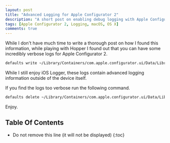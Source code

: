 ```yaml
---
layout: post
title: "Advanced Logging for Apple Configurator 2"
description: "A short post on enabling debug logging with Apple Configurator 2."
tags: [Apple Configurator 2, Logging, macOS, OS X]
comments: true
---
```


While I don't have much time to write a thorough post on how I found this information, while playing with Hopper I found out that you can have some incredibly verbose logs for Apple Configurator 2.

```bash
defaults write ~/Library/Containers/com.apple.configurator.ui/Data/Library/Preferences/com.apple.configurator.ui.plist ACULogLevel -string ALL
```

While I still enjoy iOS Logger, these logs contain advanced logging information outside of the device itself.

If you find the logs too verbose run the following command.

```bash
defaults delete ~/Library/Containers/com.apple.configurator.ui/Data/Library/Preferences/com.apple.configurator.ui.plist ACULogLevel
```

Enjoy.

## Table Of Contents
* Do not remove this line (it will not be displayed)
{:toc}